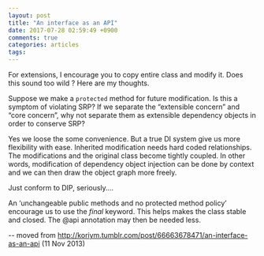 ```yaml
---
layout: post
title: "An interface as an API"
date: 2017-07-28 02:59:49 +0900
comments: true
categories: articles
tags:
---
```


For extensions, I encourage you to copy entire class and modify it. Does this sound too wild ? Here are my thoughts.

Suppose we make a `protected` method for future modification. Is this a symptom of violating SRP? If we separate the “extensible concern” and “core concern”, why not separate them as extensible dependency objects in order to conserve SRP?

Yes we loose the some convenience. But a true DI system give us more flexibility with ease. Inherited modification needs hard coded relationships. The modifications and the original class become tightly coupled.  In other words, modification of dependency object injection can be done by context and we can then draw the object graph more freely.

Just conform to DIP, seriously….

An ‘unchangeable public methods and no protected method policy’ encourage us to use the *final* keyword. This helps makes the class stable and closed. The @api annotation may then be needed less.

-- moved from http://koriym.tumblr.com/post/66663678471/an-interface-as-an-api (11 Nov 2013)
